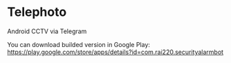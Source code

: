 # Telephoto
Android CCTV via Telegram

You can download builded version in Google Play: https://play.google.com/store/apps/details?id=com.rai220.securityalarmbot
